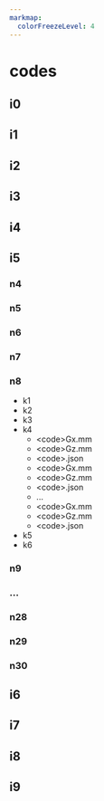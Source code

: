 ```yaml
---
markmap:
  colorFreezeLevel: 4
---
```

# codes
## i0
## i1
## i2
## i3
## i4
## i5

### n4
### n5
### n6
### n7
### n8
- k1
- k2
- k3
- k4
  - \<code>Gx.mm
  - \<code>Gz.mm
  - \<code>.json
  - \<code>Gx.mm
  - \<code>Gz.mm
  - \<code>.json
  - ...
  - \<code>Gx.mm
  - \<code>Gz.mm
  - \<code>.json
- k5
- k6

### n9
### ...
### n28
### n29
### n30

## i6
## i7
## i8
## i9
